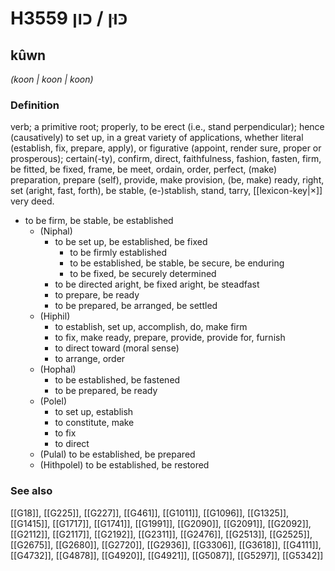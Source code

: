 # H3559 כּוּן / כון

## kûwn

_(koon | koon | koon)_

### Definition

verb; a primitive root; properly, to be erect (i.e., stand perpendicular); hence (causatively) to set up, in a great variety of applications, whether literal (establish, fix, prepare, apply), or figurative (appoint, render sure, proper or prosperous); certain(-ty), confirm, direct, faithfulness, fashion, fasten, firm, be fitted, be fixed, frame, be meet, ordain, order, perfect, (make) preparation, prepare (self), provide, make provision, (be, make) ready, right, set (aright, fast, forth), be stable, (e-)stablish, stand, tarry, [[lexicon-key|×]] very deed.

- to be firm, be stable, be established
    - (Niphal)
        - to be set up, be established, be fixed
            - to be firmly established
            - to be established, be stable, be secure, be enduring
            - to be fixed, be securely determined
        - to be directed aright, be fixed aright, be steadfast
        - to prepare, be ready
        - to be prepared, be arranged, be settled
    - (Hiphil)
        - to establish, set up, accomplish, do, make firm
        - to fix, make ready, prepare, provide, provide for, furnish
        - to direct toward (moral sense)
        - to arrange, order
    - (Hophal)
        - to be established, be fastened
        - to be prepared, be ready
    - (Polel)
        - to set up, establish
        - to constitute, make
        - to fix
        - to direct
    - (Pulal) to be established, be prepared
    - (Hithpolel) to be established, be restored
### See also

[[G18]], [[G225]], [[G227]], [[G461]], [[G1011]], [[G1096]], [[G1325]], [[G1415]], [[G1717]], [[G1741]], [[G1991]], [[G2090]], [[G2091]], [[G2092]], [[G2112]], [[G2117]], [[G2192]], [[G2311]], [[G2476]], [[G2513]], [[G2525]], [[G2675]], [[G2680]], [[G2720]], [[G2936]], [[G3306]], [[G3618]], [[G4111]], [[G4732]], [[G4878]], [[G4920]], [[G4921]], [[G5087]], [[G5297]], [[G5342]]

